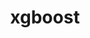 ---
title: "xgboost"
layout: cache
categories: [package, develop]
meta: {"versions": ["1.6.2"], "compilers": ["apple-clang@=15.0.0", "gcc@=11.4.0"], "oss": ["ubuntu22.04", "ventura"], "platforms": ["darwin", "linux"], "targets": ["aarch64", "x86_64_v3"], "stacks": ["ml-darwin-aarch64-mps", "ml-linux-x86_64-cpu", "ml-linux-x86_64-cuda", "root"], "num_specs": 39, "num_specs_by_stack": {"root": 39, "ml-darwin-aarch64-mps": 13, "ml-linux-x86_64-cpu": 13, "ml-linux-x86_64-cuda": 13}}
spec_details: [{"hash": "lbxvy7p3764gcujte5vykbjr5bpsb4gg", "compiler": "apple-clang@=15.0.0", "versions": ["1.6.2"], "os": "ventura", "platform": "darwin", "target": "aarch64", "variants": ["build_system=cmake", "build_type=Release", "~cuda", "generator=ninja", "~ipo", "~nccl", "+openmp"], "stacks": ["root", "ml-darwin-aarch64-mps"], "size": "-", "tarball": "https://binaries.spack.io/develop/build_cache/darwin-ventura-aarch64/apple-clang-15.0.0/xgboost-1.6.2/darwin-ventura-aarch64-apple-clang-15.0.0-xgboost-1.6.2-lbxvy7p3764gcujte5vykbjr5bpsb4gg.spack"}, {"hash": "3e4xzsmcnwyou776rkocfp3s6xvq346v", "compiler": "apple-clang@=15.0.0", "versions": ["1.6.2"], "os": "ventura", "platform": "darwin", "target": "aarch64", "variants": ["build_system=cmake", "build_type=Release", "~cuda", "generator=ninja", "~ipo", "~nccl", "+openmp"], "stacks": ["root", "ml-darwin-aarch64-mps"], "size": "-", "tarball": "https://binaries.spack.io/develop/build_cache/darwin-ventura-aarch64/apple-clang-15.0.0/xgboost-1.6.2/darwin-ventura-aarch64-apple-clang-15.0.0-xgboost-1.6.2-3e4xzsmcnwyou776rkocfp3s6xvq346v.spack"}, {"hash": "4jqjdeyxuvwt7z6njikurqtyutrwhduq", "compiler": "apple-clang@=15.0.0", "versions": ["1.6.2"], "os": "ventura", "platform": "darwin", "target": "aarch64", "variants": ["build_system=cmake", "build_type=Release", "~cuda", "generator=ninja", "~ipo", "~nccl", "+openmp"], "stacks": ["root", "ml-darwin-aarch64-mps"], "size": "-", "tarball": "https://binaries.spack.io/develop/build_cache/darwin-ventura-aarch64/apple-clang-15.0.0/xgboost-1.6.2/darwin-ventura-aarch64-apple-clang-15.0.0-xgboost-1.6.2-4jqjdeyxuvwt7z6njikurqtyutrwhduq.spack"}, {"hash": "nojlckdb57dfx6wvypwahgnunouqm6vf", "compiler": "apple-clang@=15.0.0", "versions": ["1.6.2"], "os": "ventura", "platform": "darwin", "target": "aarch64", "variants": ["build_system=cmake", "build_type=Release", "~cuda", "generator=ninja", "~ipo", "~nccl", "+openmp"], "stacks": ["root", "ml-darwin-aarch64-mps"], "size": "-", "tarball": "https://binaries.spack.io/develop/build_cache/darwin-ventura-aarch64/apple-clang-15.0.0/xgboost-1.6.2/darwin-ventura-aarch64-apple-clang-15.0.0-xgboost-1.6.2-nojlckdb57dfx6wvypwahgnunouqm6vf.spack"}, {"hash": "gdaocrlqe4lee4njxtxpvgcklsbteaxw", "compiler": "apple-clang@=15.0.0", "versions": ["1.6.2"], "os": "ventura", "platform": "darwin", "target": "aarch64", "variants": ["build_system=cmake", "build_type=Release", "~cuda", "generator=ninja", "~ipo", "~nccl", "+openmp"], "stacks": ["root", "ml-darwin-aarch64-mps"], "size": "-", "tarball": "https://binaries.spack.io/develop/build_cache/darwin-ventura-aarch64/apple-clang-15.0.0/xgboost-1.6.2/darwin-ventura-aarch64-apple-clang-15.0.0-xgboost-1.6.2-gdaocrlqe4lee4njxtxpvgcklsbteaxw.spack"}, {"hash": "7kymch4i4iqkpttedlkr4tftvez47nxu", "compiler": "apple-clang@=15.0.0", "versions": ["1.6.2"], "os": "ventura", "platform": "darwin", "target": "aarch64", "variants": ["build_system=cmake", "build_type=Release", "~cuda", "generator=ninja", "~ipo", "~nccl", "+openmp"], "stacks": ["root", "ml-darwin-aarch64-mps"], "size": "-", "tarball": "https://binaries.spack.io/develop/build_cache/darwin-ventura-aarch64/apple-clang-15.0.0/xgboost-1.6.2/darwin-ventura-aarch64-apple-clang-15.0.0-xgboost-1.6.2-7kymch4i4iqkpttedlkr4tftvez47nxu.spack"}, {"hash": "bkvflxwplar2ea4bc7kolo4dcax2gh5l", "compiler": "apple-clang@=15.0.0", "versions": ["1.6.2"], "os": "ventura", "platform": "darwin", "target": "aarch64", "variants": ["build_system=cmake", "build_type=Release", "~cuda", "generator=ninja", "~ipo", "~nccl", "+openmp"], "stacks": ["root", "ml-darwin-aarch64-mps"], "size": "-", "tarball": "https://binaries.spack.io/develop/build_cache/darwin-ventura-aarch64/apple-clang-15.0.0/xgboost-1.6.2/darwin-ventura-aarch64-apple-clang-15.0.0-xgboost-1.6.2-bkvflxwplar2ea4bc7kolo4dcax2gh5l.spack"}, {"hash": "eu6ivownrb4wqvh3pghutoadlz7vtgkq", "compiler": "apple-clang@=15.0.0", "versions": ["1.6.2"], "os": "ventura", "platform": "darwin", "target": "aarch64", "variants": ["build_system=cmake", "build_type=Release", "~cuda", "generator=ninja", "~ipo", "~nccl", "+openmp"], "stacks": ["root", "ml-darwin-aarch64-mps"], "size": "-", "tarball": "https://binaries.spack.io/develop/build_cache/darwin-ventura-aarch64/apple-clang-15.0.0/xgboost-1.6.2/darwin-ventura-aarch64-apple-clang-15.0.0-xgboost-1.6.2-eu6ivownrb4wqvh3pghutoadlz7vtgkq.spack"}, {"hash": "4oj7aqe4dkgth3y3g2ry7cojkrbflbss", "compiler": "apple-clang@=15.0.0", "versions": ["1.6.2"], "os": "ventura", "platform": "darwin", "target": "aarch64", "variants": ["build_system=cmake", "build_type=Release", "~cuda", "generator=ninja", "~ipo", "~nccl", "+openmp"], "stacks": ["root", "ml-darwin-aarch64-mps"], "size": "-", "tarball": "https://binaries.spack.io/develop/build_cache/darwin-ventura-aarch64/apple-clang-15.0.0/xgboost-1.6.2/darwin-ventura-aarch64-apple-clang-15.0.0-xgboost-1.6.2-4oj7aqe4dkgth3y3g2ry7cojkrbflbss.spack"}, {"hash": "ii5yrcr5hy4rp5cw5krnkxlnsd4qegch", "compiler": "apple-clang@=15.0.0", "versions": ["1.6.2"], "os": "ventura", "platform": "darwin", "target": "aarch64", "variants": ["build_system=cmake", "build_type=Release", "~cuda", "generator=ninja", "~ipo", "~nccl", "+openmp"], "stacks": ["root", "ml-darwin-aarch64-mps"], "size": "-", "tarball": "https://binaries.spack.io/develop/build_cache/darwin-ventura-aarch64/apple-clang-15.0.0/xgboost-1.6.2/darwin-ventura-aarch64-apple-clang-15.0.0-xgboost-1.6.2-ii5yrcr5hy4rp5cw5krnkxlnsd4qegch.spack"}, {"hash": "35g573klywu7saxnyibdkh4kk5rsrr4k", "compiler": "apple-clang@=15.0.0", "versions": ["1.6.2"], "os": "ventura", "platform": "darwin", "target": "aarch64", "variants": ["build_system=cmake", "build_type=Release", "~cuda", "generator=ninja", "~ipo", "~nccl", "+openmp"], "stacks": ["root", "ml-darwin-aarch64-mps"], "size": "-", "tarball": "https://binaries.spack.io/develop/build_cache/darwin-ventura-aarch64/apple-clang-15.0.0/xgboost-1.6.2/darwin-ventura-aarch64-apple-clang-15.0.0-xgboost-1.6.2-35g573klywu7saxnyibdkh4kk5rsrr4k.spack"}, {"hash": "5aujrdtos4xzzdoksfiuy7b4aww4bpea", "compiler": "apple-clang@=15.0.0", "versions": ["1.6.2"], "os": "ventura", "platform": "darwin", "target": "aarch64", "variants": ["build_system=cmake", "build_type=Release", "~cuda", "generator=ninja", "~ipo", "~nccl", "+openmp"], "stacks": ["root", "ml-darwin-aarch64-mps"], "size": "-", "tarball": "https://binaries.spack.io/develop/build_cache/darwin-ventura-aarch64/apple-clang-15.0.0/xgboost-1.6.2/darwin-ventura-aarch64-apple-clang-15.0.0-xgboost-1.6.2-5aujrdtos4xzzdoksfiuy7b4aww4bpea.spack"}, {"hash": "brputky2jyuu35ifweym4mgv4pvovsoq", "compiler": "apple-clang@=15.0.0", "versions": ["1.6.2"], "os": "ventura", "platform": "darwin", "target": "aarch64", "variants": ["build_system=cmake", "build_type=Release", "~cuda", "generator=ninja", "~ipo", "~nccl", "+openmp"], "stacks": ["root", "ml-darwin-aarch64-mps"], "size": "-", "tarball": "https://binaries.spack.io/develop/build_cache/darwin-ventura-aarch64/apple-clang-15.0.0/xgboost-1.6.2/darwin-ventura-aarch64-apple-clang-15.0.0-xgboost-1.6.2-brputky2jyuu35ifweym4mgv4pvovsoq.spack"}, {"hash": "gluaswpgxdcftplqjkq5ncod62xlhpxg", "compiler": "gcc@=11.4.0", "versions": ["1.6.2"], "os": "ubuntu22.04", "platform": "linux", "target": "x86_64_v3", "variants": ["build_system=cmake", "build_type=Release", "~cuda", "generator=ninja", "~ipo", "~nccl", "+openmp"], "stacks": ["ml-linux-x86_64-cpu", "root"], "size": "-", "tarball": "https://binaries.spack.io/develop/build_cache/linux-ubuntu22.04-x86_64_v3/gcc-11.4.0/xgboost-1.6.2/linux-ubuntu22.04-x86_64_v3-gcc-11.4.0-xgboost-1.6.2-gluaswpgxdcftplqjkq5ncod62xlhpxg.spack"}, {"hash": "t5jbwyygzjk54iqlzfmfkk36ymgrumfq", "compiler": "gcc@=11.4.0", "versions": ["1.6.2"], "os": "ubuntu22.04", "platform": "linux", "target": "x86_64_v3", "variants": ["build_system=cmake", "build_type=Release", "+cuda", "cuda_arch=80", "generator=ninja", "~ipo", "~nccl", "+openmp"], "stacks": ["root", "ml-linux-x86_64-cuda"], "size": "-", "tarball": "https://binaries.spack.io/develop/build_cache/linux-ubuntu22.04-x86_64_v3/gcc-11.4.0/xgboost-1.6.2/linux-ubuntu22.04-x86_64_v3-gcc-11.4.0-xgboost-1.6.2-t5jbwyygzjk54iqlzfmfkk36ymgrumfq.spack"}, {"hash": "2keynpzmk2eblh24ftbxzaxs7kg7acai", "compiler": "gcc@=11.4.0", "versions": ["1.6.2"], "os": "ubuntu22.04", "platform": "linux", "target": "x86_64_v3", "variants": ["build_system=cmake", "build_type=Release", "+cuda", "cuda_arch=80", "generator=ninja", "~ipo", "~nccl", "+openmp"], "stacks": ["root", "ml-linux-x86_64-cuda"], "size": "-", "tarball": "https://binaries.spack.io/develop/build_cache/linux-ubuntu22.04-x86_64_v3/gcc-11.4.0/xgboost-1.6.2/linux-ubuntu22.04-x86_64_v3-gcc-11.4.0-xgboost-1.6.2-2keynpzmk2eblh24ftbxzaxs7kg7acai.spack"}, {"hash": "pqz4ukupbf3mtncpq6vyfkauvvsjgku4", "compiler": "gcc@=11.4.0", "versions": ["1.6.2"], "os": "ubuntu22.04", "platform": "linux", "target": "x86_64_v3", "variants": ["build_system=cmake", "build_type=Release", "+cuda", "cuda_arch=80", "generator=ninja", "~ipo", "~nccl", "+openmp"], "stacks": ["root", "ml-linux-x86_64-cuda"], "size": "-", "tarball": "https://binaries.spack.io/develop/build_cache/linux-ubuntu22.04-x86_64_v3/gcc-11.4.0/xgboost-1.6.2/linux-ubuntu22.04-x86_64_v3-gcc-11.4.0-xgboost-1.6.2-pqz4ukupbf3mtncpq6vyfkauvvsjgku4.spack"}, {"hash": "t2jew6jndlzp4sikqp2gcxfbwbfarytq", "compiler": "gcc@=11.4.0", "versions": ["1.6.2"], "os": "ubuntu22.04", "platform": "linux", "target": "x86_64_v3", "variants": ["build_system=cmake", "build_type=Release", "~cuda", "generator=ninja", "~ipo", "~nccl", "+openmp"], "stacks": ["ml-linux-x86_64-cpu", "root"], "size": "-", "tarball": "https://binaries.spack.io/develop/build_cache/linux-ubuntu22.04-x86_64_v3/gcc-11.4.0/xgboost-1.6.2/linux-ubuntu22.04-x86_64_v3-gcc-11.4.0-xgboost-1.6.2-t2jew6jndlzp4sikqp2gcxfbwbfarytq.spack"}, {"hash": "zslmajto6wnbxjsz5jvwuhjpqz2hn75k", "compiler": "gcc@=11.4.0", "versions": ["1.6.2"], "os": "ubuntu22.04", "platform": "linux", "target": "x86_64_v3", "variants": ["build_system=cmake", "build_type=Release", "~cuda", "generator=ninja", "~ipo", "~nccl", "+openmp"], "stacks": ["ml-linux-x86_64-cpu", "root"], "size": "-", "tarball": "https://binaries.spack.io/develop/build_cache/linux-ubuntu22.04-x86_64_v3/gcc-11.4.0/xgboost-1.6.2/linux-ubuntu22.04-x86_64_v3-gcc-11.4.0-xgboost-1.6.2-zslmajto6wnbxjsz5jvwuhjpqz2hn75k.spack"}, {"hash": "ps6dvnw4imcqsjinpgkr2yqopprea6yt", "compiler": "gcc@=11.4.0", "versions": ["1.6.2"], "os": "ubuntu22.04", "platform": "linux", "target": "x86_64_v3", "variants": ["build_system=cmake", "build_type=Release", "+cuda", "cuda_arch=80", "generator=ninja", "~ipo", "~nccl", "+openmp"], "stacks": ["root", "ml-linux-x86_64-cuda"], "size": "-", "tarball": "https://binaries.spack.io/develop/build_cache/linux-ubuntu22.04-x86_64_v3/gcc-11.4.0/xgboost-1.6.2/linux-ubuntu22.04-x86_64_v3-gcc-11.4.0-xgboost-1.6.2-ps6dvnw4imcqsjinpgkr2yqopprea6yt.spack"}, {"hash": "ccugnikykx372ysn77lj4iapokiccstd", "compiler": "gcc@=11.4.0", "versions": ["1.6.2"], "os": "ubuntu22.04", "platform": "linux", "target": "x86_64_v3", "variants": ["build_system=cmake", "build_type=Release", "+cuda", "cuda_arch=80", "generator=ninja", "~ipo", "~nccl", "+openmp"], "stacks": ["root", "ml-linux-x86_64-cuda"], "size": "-", "tarball": "https://binaries.spack.io/develop/build_cache/linux-ubuntu22.04-x86_64_v3/gcc-11.4.0/xgboost-1.6.2/linux-ubuntu22.04-x86_64_v3-gcc-11.4.0-xgboost-1.6.2-ccugnikykx372ysn77lj4iapokiccstd.spack"}, {"hash": "kdipzztmq2jmsmlc7xrdedm6nxavcvmj", "compiler": "gcc@=11.4.0", "versions": ["1.6.2"], "os": "ubuntu22.04", "platform": "linux", "target": "x86_64_v3", "variants": ["build_system=cmake", "build_type=Release", "+cuda", "cuda_arch=80", "generator=ninja", "~ipo", "~nccl", "+openmp"], "stacks": ["root", "ml-linux-x86_64-cuda"], "size": "-", "tarball": "https://binaries.spack.io/develop/build_cache/linux-ubuntu22.04-x86_64_v3/gcc-11.4.0/xgboost-1.6.2/linux-ubuntu22.04-x86_64_v3-gcc-11.4.0-xgboost-1.6.2-kdipzztmq2jmsmlc7xrdedm6nxavcvmj.spack"}, {"hash": "n6wdw4r7glviyvwmpdalkozoj7iulyd2", "compiler": "gcc@=11.4.0", "versions": ["1.6.2"], "os": "ubuntu22.04", "platform": "linux", "target": "x86_64_v3", "variants": ["build_system=cmake", "build_type=Release", "~cuda", "generator=ninja", "~ipo", "~nccl", "+openmp"], "stacks": ["ml-linux-x86_64-cpu", "root"], "size": "-", "tarball": "https://binaries.spack.io/develop/build_cache/linux-ubuntu22.04-x86_64_v3/gcc-11.4.0/xgboost-1.6.2/linux-ubuntu22.04-x86_64_v3-gcc-11.4.0-xgboost-1.6.2-n6wdw4r7glviyvwmpdalkozoj7iulyd2.spack"}, {"hash": "chkymk2dwj4xi6l7ybnyes6axnkwg4fz", "compiler": "gcc@=11.4.0", "versions": ["1.6.2"], "os": "ubuntu22.04", "platform": "linux", "target": "x86_64_v3", "variants": ["build_system=cmake", "build_type=Release", "+cuda", "cuda_arch=80", "generator=ninja", "~ipo", "~nccl", "+openmp"], "stacks": ["root", "ml-linux-x86_64-cuda"], "size": "-", "tarball": "https://binaries.spack.io/develop/build_cache/linux-ubuntu22.04-x86_64_v3/gcc-11.4.0/xgboost-1.6.2/linux-ubuntu22.04-x86_64_v3-gcc-11.4.0-xgboost-1.6.2-chkymk2dwj4xi6l7ybnyes6axnkwg4fz.spack"}, {"hash": "37w7u43dccelkkssfnirv6a52pi47nyc", "compiler": "gcc@=11.4.0", "versions": ["1.6.2"], "os": "ubuntu22.04", "platform": "linux", "target": "x86_64_v3", "variants": ["build_system=cmake", "build_type=Release", "~cuda", "generator=ninja", "~ipo", "~nccl", "+openmp"], "stacks": ["ml-linux-x86_64-cpu", "root"], "size": "-", "tarball": "https://binaries.spack.io/develop/build_cache/linux-ubuntu22.04-x86_64_v3/gcc-11.4.0/xgboost-1.6.2/linux-ubuntu22.04-x86_64_v3-gcc-11.4.0-xgboost-1.6.2-37w7u43dccelkkssfnirv6a52pi47nyc.spack"}, {"hash": "2qeocyl6jvwrl4ozm62x6x4uzyoavg23", "compiler": "gcc@=11.4.0", "versions": ["1.6.2"], "os": "ubuntu22.04", "platform": "linux", "target": "x86_64_v3", "variants": ["build_system=cmake", "build_type=Release", "+cuda", "cuda_arch=80", "generator=ninja", "~ipo", "~nccl", "+openmp"], "stacks": ["root", "ml-linux-x86_64-cuda"], "size": "-", "tarball": "https://binaries.spack.io/develop/build_cache/linux-ubuntu22.04-x86_64_v3/gcc-11.4.0/xgboost-1.6.2/linux-ubuntu22.04-x86_64_v3-gcc-11.4.0-xgboost-1.6.2-2qeocyl6jvwrl4ozm62x6x4uzyoavg23.spack"}, {"hash": "2fpzlv7jdr6j4phxyxqrx7sjksto3bi5", "compiler": "gcc@=11.4.0", "versions": ["1.6.2"], "os": "ubuntu22.04", "platform": "linux", "target": "x86_64_v3", "variants": ["build_system=cmake", "build_type=Release", "+cuda", "cuda_arch=80", "generator=ninja", "~ipo", "~nccl", "+openmp"], "stacks": ["root", "ml-linux-x86_64-cuda"], "size": "-", "tarball": "https://binaries.spack.io/develop/build_cache/linux-ubuntu22.04-x86_64_v3/gcc-11.4.0/xgboost-1.6.2/linux-ubuntu22.04-x86_64_v3-gcc-11.4.0-xgboost-1.6.2-2fpzlv7jdr6j4phxyxqrx7sjksto3bi5.spack"}, {"hash": "xs5xz5nxqxergyptnwkhobohcrxmhksv", "compiler": "gcc@=11.4.0", "versions": ["1.6.2"], "os": "ubuntu22.04", "platform": "linux", "target": "x86_64_v3", "variants": ["build_system=cmake", "build_type=Release", "~cuda", "generator=ninja", "~ipo", "~nccl", "+openmp"], "stacks": ["ml-linux-x86_64-cpu", "root"], "size": "-", "tarball": "https://binaries.spack.io/develop/build_cache/linux-ubuntu22.04-x86_64_v3/gcc-11.4.0/xgboost-1.6.2/linux-ubuntu22.04-x86_64_v3-gcc-11.4.0-xgboost-1.6.2-xs5xz5nxqxergyptnwkhobohcrxmhksv.spack"}, {"hash": "vsn5lkumcsewi7ownqlczfszyr7p34zu", "compiler": "gcc@=11.4.0", "versions": ["1.6.2"], "os": "ubuntu22.04", "platform": "linux", "target": "x86_64_v3", "variants": ["build_system=cmake", "build_type=Release", "~cuda", "generator=ninja", "~ipo", "~nccl", "+openmp"], "stacks": ["ml-linux-x86_64-cpu", "root"], "size": "-", "tarball": "https://binaries.spack.io/develop/build_cache/linux-ubuntu22.04-x86_64_v3/gcc-11.4.0/xgboost-1.6.2/linux-ubuntu22.04-x86_64_v3-gcc-11.4.0-xgboost-1.6.2-vsn5lkumcsewi7ownqlczfszyr7p34zu.spack"}, {"hash": "zmgdunqbro2mcvu52bq6ob3uunze7qg6", "compiler": "gcc@=11.4.0", "versions": ["1.6.2"], "os": "ubuntu22.04", "platform": "linux", "target": "x86_64_v3", "variants": ["build_system=cmake", "build_type=Release", "+cuda", "cuda_arch=80", "generator=ninja", "~ipo", "~nccl", "+openmp"], "stacks": ["root", "ml-linux-x86_64-cuda"], "size": "-", "tarball": "https://binaries.spack.io/develop/build_cache/linux-ubuntu22.04-x86_64_v3/gcc-11.4.0/xgboost-1.6.2/linux-ubuntu22.04-x86_64_v3-gcc-11.4.0-xgboost-1.6.2-zmgdunqbro2mcvu52bq6ob3uunze7qg6.spack"}, {"hash": "tkndyli33lm737eqo4qk7xajh6huitio", "compiler": "gcc@=11.4.0", "versions": ["1.6.2"], "os": "ubuntu22.04", "platform": "linux", "target": "x86_64_v3", "variants": ["build_system=cmake", "build_type=Release", "+cuda", "cuda_arch=80", "generator=ninja", "~ipo", "~nccl", "+openmp"], "stacks": ["root", "ml-linux-x86_64-cuda"], "size": "-", "tarball": "https://binaries.spack.io/develop/build_cache/linux-ubuntu22.04-x86_64_v3/gcc-11.4.0/xgboost-1.6.2/linux-ubuntu22.04-x86_64_v3-gcc-11.4.0-xgboost-1.6.2-tkndyli33lm737eqo4qk7xajh6huitio.spack"}, {"hash": "sgsouf3pjpdwx7lbsjgdq335jfgltnc5", "compiler": "gcc@=11.4.0", "versions": ["1.6.2"], "os": "ubuntu22.04", "platform": "linux", "target": "x86_64_v3", "variants": ["build_system=cmake", "build_type=Release", "~cuda", "generator=ninja", "~ipo", "~nccl", "+openmp"], "stacks": ["ml-linux-x86_64-cpu", "root"], "size": "-", "tarball": "https://binaries.spack.io/develop/build_cache/linux-ubuntu22.04-x86_64_v3/gcc-11.4.0/xgboost-1.6.2/linux-ubuntu22.04-x86_64_v3-gcc-11.4.0-xgboost-1.6.2-sgsouf3pjpdwx7lbsjgdq335jfgltnc5.spack"}, {"hash": "glyahm3vv7z7jm456ods474475ccxrbr", "compiler": "gcc@=11.4.0", "versions": ["1.6.2"], "os": "ubuntu22.04", "platform": "linux", "target": "x86_64_v3", "variants": ["build_system=cmake", "build_type=Release", "~cuda", "generator=ninja", "~ipo", "~nccl", "+openmp"], "stacks": ["ml-linux-x86_64-cpu", "root"], "size": "-", "tarball": "https://binaries.spack.io/develop/build_cache/linux-ubuntu22.04-x86_64_v3/gcc-11.4.0/xgboost-1.6.2/linux-ubuntu22.04-x86_64_v3-gcc-11.4.0-xgboost-1.6.2-glyahm3vv7z7jm456ods474475ccxrbr.spack"}, {"hash": "rqybs3fhjfhs7flor7sdbqn5lp22pxs5", "compiler": "gcc@=11.4.0", "versions": ["1.6.2"], "os": "ubuntu22.04", "platform": "linux", "target": "x86_64_v3", "variants": ["build_system=cmake", "build_type=Release", "~cuda", "generator=ninja", "~ipo", "~nccl", "+openmp"], "stacks": ["ml-linux-x86_64-cpu", "root"], "size": "-", "tarball": "https://binaries.spack.io/develop/build_cache/linux-ubuntu22.04-x86_64_v3/gcc-11.4.0/xgboost-1.6.2/linux-ubuntu22.04-x86_64_v3-gcc-11.4.0-xgboost-1.6.2-rqybs3fhjfhs7flor7sdbqn5lp22pxs5.spack"}, {"hash": "ucvqfbyowkqqe4me5r54gb2btvhwszrb", "compiler": "gcc@=11.4.0", "versions": ["1.6.2"], "os": "ubuntu22.04", "platform": "linux", "target": "x86_64_v3", "variants": ["build_system=cmake", "build_type=Release", "~cuda", "generator=ninja", "~ipo", "~nccl", "+openmp"], "stacks": ["ml-linux-x86_64-cpu", "root"], "size": "-", "tarball": "https://binaries.spack.io/develop/build_cache/linux-ubuntu22.04-x86_64_v3/gcc-11.4.0/xgboost-1.6.2/linux-ubuntu22.04-x86_64_v3-gcc-11.4.0-xgboost-1.6.2-ucvqfbyowkqqe4me5r54gb2btvhwszrb.spack"}, {"hash": "y5tvgni2h2ew7of7y3abhznyyb7ssrhc", "compiler": "gcc@=11.4.0", "versions": ["1.6.2"], "os": "ubuntu22.04", "platform": "linux", "target": "x86_64_v3", "variants": ["build_system=cmake", "build_type=Release", "+cuda", "cuda_arch=80", "generator=ninja", "~ipo", "~nccl", "+openmp"], "stacks": ["root", "ml-linux-x86_64-cuda"], "size": "-", "tarball": "https://binaries.spack.io/develop/build_cache/linux-ubuntu22.04-x86_64_v3/gcc-11.4.0/xgboost-1.6.2/linux-ubuntu22.04-x86_64_v3-gcc-11.4.0-xgboost-1.6.2-y5tvgni2h2ew7of7y3abhznyyb7ssrhc.spack"}, {"hash": "dl4fo2rij44ft7eklz5vtyi2jzhnk4fw", "compiler": "gcc@=11.4.0", "versions": ["1.6.2"], "os": "ubuntu22.04", "platform": "linux", "target": "x86_64_v3", "variants": ["build_system=cmake", "build_type=Release", "+cuda", "cuda_arch=80", "generator=ninja", "~ipo", "~nccl", "+openmp"], "stacks": ["root", "ml-linux-x86_64-cuda"], "size": "-", "tarball": "https://binaries.spack.io/develop/build_cache/linux-ubuntu22.04-x86_64_v3/gcc-11.4.0/xgboost-1.6.2/linux-ubuntu22.04-x86_64_v3-gcc-11.4.0-xgboost-1.6.2-dl4fo2rij44ft7eklz5vtyi2jzhnk4fw.spack"}, {"hash": "qfnp4velht5mqvxt4omzduz36cnhsu6c", "compiler": "gcc@=11.4.0", "versions": ["1.6.2"], "os": "ubuntu22.04", "platform": "linux", "target": "x86_64_v3", "variants": ["build_system=cmake", "build_type=Release", "~cuda", "generator=ninja", "~ipo", "~nccl", "+openmp"], "stacks": ["ml-linux-x86_64-cpu", "root"], "size": "-", "tarball": "https://binaries.spack.io/develop/build_cache/linux-ubuntu22.04-x86_64_v3/gcc-11.4.0/xgboost-1.6.2/linux-ubuntu22.04-x86_64_v3-gcc-11.4.0-xgboost-1.6.2-qfnp4velht5mqvxt4omzduz36cnhsu6c.spack"}, {"hash": "losafohhtqym4ybri2pliaxaklqopxmt", "compiler": "gcc@=11.4.0", "versions": ["1.6.2"], "os": "ubuntu22.04", "platform": "linux", "target": "x86_64_v3", "variants": ["build_system=cmake", "build_type=Release", "~cuda", "generator=ninja", "~ipo", "~nccl", "+openmp"], "stacks": ["ml-linux-x86_64-cpu", "root"], "size": "-", "tarball": "https://binaries.spack.io/develop/build_cache/linux-ubuntu22.04-x86_64_v3/gcc-11.4.0/xgboost-1.6.2/linux-ubuntu22.04-x86_64_v3-gcc-11.4.0-xgboost-1.6.2-losafohhtqym4ybri2pliaxaklqopxmt.spack"}]
---